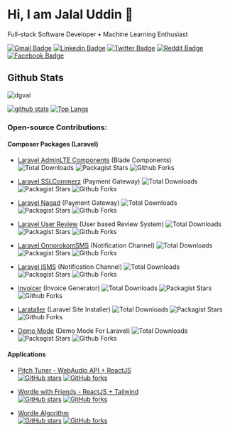 # Hi, I am Jalal Uddin 👋
Full-stack Software Developer &bull; Machine Learning Enthusiast 

[![Gmail Badge](https://img.shields.io/badge/-Mail%20Me-c14438?style=flat&logo=Gmail&logoColor=white)](mailto:dgvai.hridoy@gmail.com) [![Linkedin Badge](https://img.shields.io/badge/-LinkedIn-0072b1?style=flat&logo=Linkedin&logoColor=white)](https://linkedin.com/in/dgvai/)  [![Twitter Badge](https://img.shields.io/badge/Twitter-1DA1F2?style=flat&logo=twitter&logoColor=white)](https://twitter.com/dgvai/)  [![Reddit Badge](https://img.shields.io/badge/Reddit-FF4500?style=flat&logo=reddit&logoColor=white)](https://reddit.com/u/dgvai/)  [![Facebook Badge](https://img.shields.io/badge/Facebook-1877F2?style=flat&logo=facebook&logoColor=white)](https://facebook.com/dgvai.hridoy/) 

</p>

## Github Stats

<p align=left> <img src=https://komarev.com/ghpvc/?username=dgvai alt=dgvai /></p>

[![github stats](https://github-readme-stats.vercel.app/api?username=dgvai)](https://github.com/anuraghazra/github-readme-stats) 
[![Top Langs](https://github-readme-stats.vercel.app/api/top-langs/?username=dgvai&layout=compact)](https://github.com/dgvai/github-readme-stats)

### Open-source Contributions:

#### Composer Packages (Laravel)
 - <a href="https://github.com/dgvai/laravel-adminlte-components">  Laravel AdminLTE Components</a> (Blade Components)  
 <img alt="Total Downloads" src="https://poser.pugx.org/dgvai/laravel-adminlte-components/downloads"> <img alt="Packagist Stars" src="https://img.shields.io/packagist/stars/dgvai/laravel-adminlte-components"> <img alt="Github Forks" src="https://img.shields.io/github/forks/dgvai/laravel-adminlte-components"> 

 - <a href="https://github.com/dgvai/laravel-sslcommerz">  Laravel SSLCommerz</a> (Payment Gateway)
 <img alt="Total Downloads" src="https://poser.pugx.org/dgvai/laravel-sslcommerz/downloads"> <img alt="Packagist Stars" src="https://img.shields.io/packagist/stars/dgvai/laravel-sslcommerz"> <img alt="Github Forks" src="https://img.shields.io/github/forks/dgvai/laravel-sslcommerz"> 

 - <a href="https://github.com/dgvai/laravel-nagad">  Laravel Nagad</a> (Payment Gateway)
 <img alt="Total Downloads" src="https://poser.pugx.org/dgvai/laravel-nagad/downloads"> <img alt="Packagist Stars" src="https://img.shields.io/packagist/stars/dgvai/laravel-nagad"> <img alt="Github Forks" src="https://img.shields.io/github/forks/dgvai/laravel-nagad"> 
 
 -  <a href="https://github.com/dgvai/laravel-user-review">  Laravel User Review</a> (User based Review System)
 <img alt="Total Downloads" src="https://poser.pugx.org/dgvai/laravel-user-review/downloads"> <img alt="Packagist Stars" src="https://img.shields.io/packagist/stars/dgvai/laravel-user-review"> <img alt="Github Forks" src="https://img.shields.io/github/forks/dgvai/laravel-user-review">

 - <a href="https://github.com/dgvai/laravel-notification-channel-onnorokomsms"> Laravel OnnorokomSMS</a> (Notification Channel)
 <img alt="Total Downloads" src="https://poser.pugx.org/dgvai/laravel-notification-channel-onnorokomsms/downloads"> <img alt="Packagist Stars" src="https://img.shields.io/packagist/stars/dgvai/laravel-notification-channel-onnorokomsms"> <img alt="Github Forks" src="https://img.shields.io/github/forks/dgvai/laravel-notification-channel-onnorokomsms"> 

 - <a href="https://github.com/dgvai/laravel-notification-channel-isms"> Laravel iSMS</a> (Notification Channel)
 <img alt="Total Downloads" src="https://poser.pugx.org/dgvai/laravel-notification-channel-isms/downloads"> <img alt="Packagist Stars" src="https://img.shields.io/packagist/stars/dgvai/laravel-notification-channel-isms">  <img alt="Github Forks" src="https://img.shields.io/github/forks/dgvai/laravel-notification-channel-isms"> 

 - <a href="https://github.com/dgvai/laravel-invoicer"> Invoicer</a> (Invoice Generator) 
 <img alt="Total Downloads" src="https://poser.pugx.org/dgvai/laravel-invoicer/downloads"> <img alt="Packagist Stars" src="https://img.shields.io/packagist/stars/dgvai/laravel-invoicer"> <img alt="Github Forks" src="https://img.shields.io/github/forks/dgvai/laravel-invoicer"> 

 - <a href="https://github.com/dgvai/larataller"> Larataller</a> (Laravel Site Installer) 
 <img alt="Total Downloads" src="https://poser.pugx.org/dgvai/larataller/downloads"> <img alt="Packagist Stars" src="https://img.shields.io/packagist/stars/dgvai/larataller"> <img alt="Github Forks" src="https://img.shields.io/github/forks/dgvai/larataller"> 

 - <a href="https://github.com/dgvai/laravel-demo-mode"> Demo Mode</a> (Demo Mode For Laravel) 
 <img alt="Total Downloads" src="https://poser.pugx.org/dgvai/laravel-demo-mode/downloads"> <img alt="Packagist Stars" src="https://img.shields.io/packagist/stars/dgvai/laravel-demo-mode"> <img alt="Github Forks" src="https://img.shields.io/github/forks/dgvai/laravel-demo-mode"> 

 #### Applications

 - [Pitch Tuner - WebAudio API + ReactJS](https://github.com/dgvai/webaudio-pitch-tuner/)  
   [![GitHub stars](https://badgen.net/github/stars/dgvai/webaudio-pitch-tuner)](https://github.com/dgvai/webaudio-pitch-tuner/)  [![GitHub forks](https://badgen.net/github/forks/dgvai/webaudio-pitch-tuner)](https://github.com/dgvai/webaudio-pitch-tuner/)  

 - [Wordle with Friends - ReactJS + Tailwind](https://github.com/dgvai/wordle-with-friends/)  
   [![GitHub stars](https://badgen.net/github/stars/dgvai/wordle-with-friends)](https://github.com/dgvai/wordle-with-friends/)  [![GitHub forks](https://badgen.net/github/forks/dgvai/wordle-with-friends)](https://github.com/dgvai/wordle-with-friends/)  

 - [Wordle Algorithm](https://github.com/dgvai/wordle-algorithm/)  
   [![GitHub stars](https://badgen.net/github/stars/dgvai/wordle-algorithm)](https://github.com/dgvai/wordle-algorithm/)  [![GitHub forks](https://badgen.net/github/forks/dgvai/wordle-algorithm)](https://github.com/dgvai/wordle-algorithm/)  

